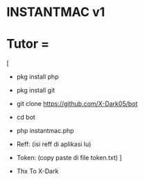 # INSTANTMAC v1

# Tutor = 
[
* pkg install php
* pkg install git
* git clone https://github.com/X-Dark05/bot
* cd bot
* php instantmac.php
* Reff: (isi reff di aplikasi lu)
* Token: (copy paste di file token.txt)
]

* Thx To X-Dark
